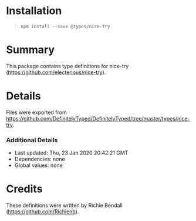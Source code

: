 # Installation
> `npm install --save @types/nice-try`

# Summary
This package contains type definitions for nice-try (https://github.com/electerious/nice-try).

# Details
Files were exported from https://github.com/DefinitelyTyped/DefinitelyTyped/tree/master/types/nice-try.

### Additional Details
 * Last updated: Thu, 23 Jan 2020 20:42:21 GMT
 * Dependencies: none
 * Global values: none

# Credits
These definitions were written by Richie Bendall (https://github.com/Richienb).
